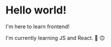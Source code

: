 # Hello world!

I'm here to learn frontend! 

I'm currently learning JS and React. :slightly_smiling_face:
:upside_down_face:	
